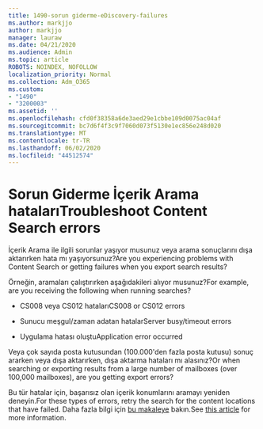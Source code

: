 ```yaml
---
title: 1490-sorun giderme-eDiscovery-failures
ms.author: markjjo
author: markjjo
manager: lauraw
ms.date: 04/21/2020
ms.audience: Admin
ms.topic: article
ROBOTS: NOINDEX, NOFOLLOW
localization_priority: Normal
ms.collection: Adm_O365
ms.custom:
- "1490"
- "3200003"
ms.assetid: ''
ms.openlocfilehash: cfd0f38358a6de3aed29e1cbbe109d0075ac04af
ms.sourcegitcommit: bc7d6f4f3c9f7060d073f5130e1ec856e248d020
ms.translationtype: MT
ms.contentlocale: tr-TR
ms.lasthandoff: 06/02/2020
ms.locfileid: "44512574"
---
```

# <a name="troubleshoot-content-search-errors"></a><span data-ttu-id="08b8b-102">Sorun Giderme İçerik Arama hataları</span><span class="sxs-lookup"><span data-stu-id="08b8b-102">Troubleshoot Content Search errors</span></span>

<span data-ttu-id="08b8b-103">İçerik Arama ile ilgili sorunlar yaşıyor musunuz veya arama sonuçlarını dışa aktarırken hata mı yaşıyorsunuz?</span><span class="sxs-lookup"><span data-stu-id="08b8b-103">Are you experiencing problems with Content Search or getting failures when you export search results?</span></span>

<span data-ttu-id="08b8b-104">Örneğin, aramaları çalıştırırken aşağıdakileri alıyor musunuz?</span><span class="sxs-lookup"><span data-stu-id="08b8b-104">For example, are you receiving the following when running searches?</span></span>

- <span data-ttu-id="08b8b-105">CS008 veya CS012 hataları</span><span class="sxs-lookup"><span data-stu-id="08b8b-105">CS008 or CS012 errors</span></span>

- <span data-ttu-id="08b8b-106">Sunucu meşgul/zaman adatan hatalar</span><span class="sxs-lookup"><span data-stu-id="08b8b-106">Server busy/timeout errors</span></span>

- <span data-ttu-id="08b8b-107">Uygulama hatası oluştu</span><span class="sxs-lookup"><span data-stu-id="08b8b-107">Application error occurred</span></span>

<span data-ttu-id="08b8b-108">Veya çok sayıda posta kutusundan (100.000'den fazla posta kutusu) sonuç ararken veya dışa aktarırken, dışa aktarma hataları mı alasınız?</span><span class="sxs-lookup"><span data-stu-id="08b8b-108">Or when searching or exporting results from a large number of mailboxes (over 100,000 mailboxes), are you getting export errors?</span></span>

<span data-ttu-id="08b8b-109">Bu tür hatalar için, başarısız olan içerik konumlarını aramayı yeniden deneyin.</span><span class="sxs-lookup"><span data-stu-id="08b8b-109">For these types of errors, retry the search for the content locations that have failed.</span></span> <span data-ttu-id="08b8b-110">Daha fazla bilgi için [bu makaleye](https://docs.microsoft.com/microsoft-365/compliance/retry-failed-content-search) bakın.</span><span class="sxs-lookup"><span data-stu-id="08b8b-110">See  [this article](https://docs.microsoft.com/microsoft-365/compliance/retry-failed-content-search) for more information.</span></span>
